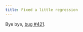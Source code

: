 ```yaml
---
title: Fixed a little regression
---
```


Bye bye, [bug \#421](http://www.wincent.com/a/support/bugs/show_bug.cgi?id=421).
